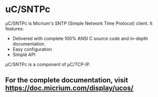 # uC/SNTPc

µC/SNTPc is Micrium's SNTP (Simple Network Time Protocol) client. It features:

* Delivered with complete 100% ANSI C source code and in-depth documentation.
* Easy configuration
* Simple API

µC/SNTPc is a component of µC/TCP-IP.

## For the complete documentation, visit https://doc.micrium.com/display/ucos/